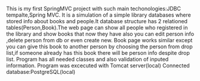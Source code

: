 
This is my first SpringMVC project with such main techonologies:JDBC tempalte,Spring MVC.
It is a simulation of a simple library databases where stored info about books and people.It database structure has 2 relationed tables(Person,Book).The web page
can show all people who registered in the library and show books that now they have also you can edit person info ,delete person from db or even create new.
Book page works similar except you can give this book to another person by choosing the person from drop list,if someone already has this book there will be person info despite drop list.
Program has all needed classes and also validation of inputed information.
Program was excecuted with Tomcat server(local)
Connected database:PostgreSQL(local)

